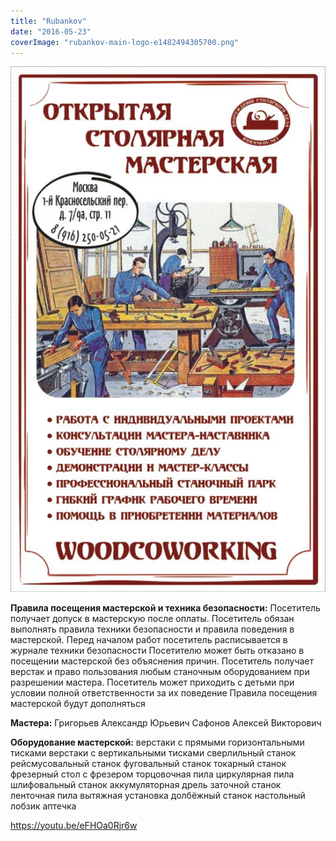 ```yaml
---
title: "Rubankov"
date: "2016-05-23"
coverImage: "rubankov-main-logo-e1482494305700.png"
---
```


![coworking](./images/coworking.jpg)

**Правила посещения мастерской и техника безопасности:** Посетитель получает допуск в мастерскую после оплаты. Посетитель обязан выполнять правила техники безопасности и правила поведения в мастерской. Перед началом работ посетитель расписывается в журнале техники безопасности Посетителю может быть отказано в посещении мастерской без объяснения причин. Посетитель получает верстак и право пользования любым станочным оборудованием при разрешении мастера. Посетитель может приходить с детьми при условии полной ответственности за их поведение Правила посещения мастерской будут дополняться

**Мастера:** Григорьев Александр Юрьевич Сафонов Алексей Викторович

**Оборудование мастерской:** верстаки с прямыми горизонтальными тисками верстаки с вертикальными тисками сверлильный станок рейсмусовальный станок фуговальный станок токарный станок фрезерный стол с фрезером торцовочная пила циркулярная пила шлифовальный станок аккумуляторная дрель заточной станок ленточная пила вытяжная установка долбёжный станок настольный лобзик аптечка

https://youtu.be/eFHOa0Rjr6w
